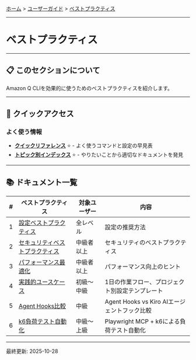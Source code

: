 [ホーム](../../README.md) > [ユーザーガイド](../README.md) > [ベストプラクティス](README.md)

---

# ベストプラクティス


---

## 📋 このセクションについて

Amazon Q CLIを効果的に使うためのベストプラクティスを紹介します。

---

## 🚀 クイックアクセス

### よく使う情報

- **[クイックリファレンス](../07_reference/08_quick-reference.md)** ⭐ - よく使うコマンドと設定の早見表
- **[トピック別インデックス](../07_reference/09_topic-index.md)** ⭐ - やりたいことから適切なドキュメントを発見

---

## 📚 ドキュメント一覧

| # | ベストプラクティス | 対象ユーザー | 内容 |
|---|-------------------|-------------|------|
| 1 | [設定ベストプラクティス](01_configuration.md) | 全レベル | 設定の推奨方法 |
| 2 | [セキュリティベストプラクティス](02_security.md) | 中級者以上 | セキュリティのベストプラクティス |
| 3 | [パフォーマンス最適化](03_performance.md) | 中級者以上 | パフォーマンス向上のヒント |
| 4 | [実践的ユースケース](04_use-cases.md) | 初級〜中級 | 1日の作業フロー、プロジェクト別設定テンプレート |
| 5 | [Agent Hooks比較](05_agent-hooks-comparison.md) | 中級 | Agent Hooks vs Kiro AIエージェントフック比較 |
| 6 | [k6負荷テスト自動化](06_load-testing-with-k6.md) | 中級〜上級 | Playwright MCP + k6による負荷テスト自動化 |

---

最終更新: 2025-10-28

